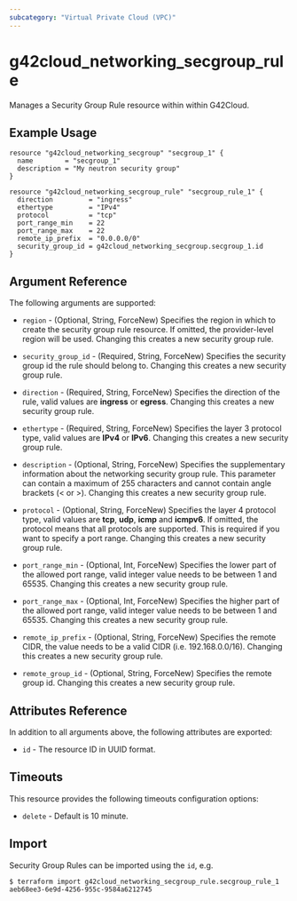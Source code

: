 ```yaml
---
subcategory: "Virtual Private Cloud (VPC)"
---
```


# g42cloud_networking_secgroup_rule

Manages a Security Group Rule resource within within G42Cloud.

## Example Usage

```hcl
resource "g42cloud_networking_secgroup" "secgroup_1" {
  name        = "secgroup_1"
  description = "My neutron security group"
}

resource "g42cloud_networking_secgroup_rule" "secgroup_rule_1" {
  direction         = "ingress"
  ethertype         = "IPv4"
  protocol          = "tcp"
  port_range_min    = 22
  port_range_max    = 22
  remote_ip_prefix  = "0.0.0.0/0"
  security_group_id = g42cloud_networking_secgroup.secgroup_1.id
}
```

## Argument Reference

The following arguments are supported:

* `region` - (Optional, String, ForceNew) Specifies the region in which to create the security group rule resource. If
  omitted, the provider-level region will be used. Changing this creates a new security group rule.

* `security_group_id` - (Required, String, ForceNew) Specifies the security group id the rule should belong to. Changing
  this creates a new security group rule.

* `direction` - (Required, String, ForceNew) Specifies the direction of the rule, valid values are __ingress__ or
  __egress__. Changing this creates a new security group rule.

* `ethertype` - (Required, String, ForceNew) Specifies the layer 3 protocol type, valid values are __IPv4__ or __IPv6__.
  Changing this creates a new security group rule.

* `description` - (Optional, String, ForceNew) Specifies the supplementary information about the networking security
  group rule. This parameter can contain a maximum of 255 characters and cannot contain angle brackets (< or >).
  Changing this creates a new security group rule.

* `protocol` - (Optional, String, ForceNew) Specifies the layer 4 protocol type, valid values are __tcp__, __udp__,
  __icmp__ and __icmpv6__. If omitted, the protocol means that all protocols are supported.
  This is required if you want to specify a port range. Changing this creates a new security group rule.

* `port_range_min` - (Optional, Int, ForceNew) Specifies the lower part of the allowed port range, valid integer value
  needs to be between 1 and 65535. Changing this creates a new security group rule.

* `port_range_max` - (Optional, Int, ForceNew) Specifies the higher part of the allowed port range, valid integer value
  needs to be between 1 and 65535. Changing this creates a new security group rule.

* `remote_ip_prefix` - (Optional, String, ForceNew) Specifies the remote CIDR, the value needs to be a valid CIDR (i.e.
  192.168.0.0/16). Changing this creates a new security group rule.

* `remote_group_id` - (Optional, String, ForceNew) Specifies the remote group id. Changing this creates a new security
  group rule.

## Attributes Reference

In addition to all arguments above, the following attributes are exported:

* `id` - The resource ID in UUID format.

## Timeouts

This resource provides the following timeouts configuration options:

* `delete` - Default is 10 minute.

## Import

Security Group Rules can be imported using the `id`, e.g.

```
$ terraform import g42cloud_networking_secgroup_rule.secgroup_rule_1 aeb68ee3-6e9d-4256-955c-9584a6212745
```
